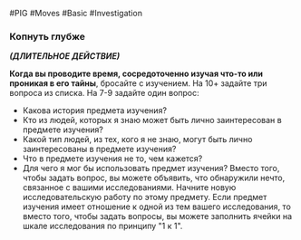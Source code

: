 #PIG #Moves #Basic #Investigation 
### Копнуть глубже 
***(ДЛИТЕЛЬНОЕ ДЕЙСТВИЕ)***

**Когда вы проводите время, сосредоточенно изучая что-то или проникая в его тайны**, бросайте с изучением. На 10+ задайте три вопроса из списка. На 7-9 задайте один вопрос:
* Какова история предмета изучения?
* Кто из людей, которых я знаю может быть лично заинтересован в предмете изучения?
* Какой тип людей, из тех, кого я не знаю, могут быть лично заинтересованы в предмете изучения?
* Что в предмете изучения не то, чем кажется?
* Для чего я мог бы использовать предмет изучения?
Вместо того, чтобы задать вопрос, вы можете объявить, что обнаружили нечто, связанное с вашими исследованиями. Начните новую исследовательскую работу по этому предмету.
Если предмет изучения имеет отношение к одной из тем вашего исследования, то вместо того, чтобы задать вопросы, вы можете заполнить ячейки на шкале исследования по принципу "1 к 1".